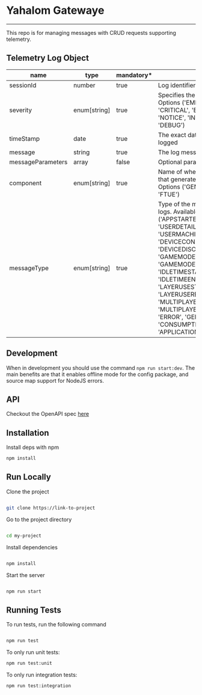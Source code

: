 # Yahalom Gatewaye

----------------------------------

This repo is for managing messages with CRUD requests supporting telemetry.

## Telemetry Log Object
| name | type | mandatory* | description |
|---|---|---|---|
| sessionId | number | true | Log identifier for the session |
| severity | enum[string] | true | Specifies the logging level. Available Options ('EMERGENCY', 'ALERT', 'CRITICAL', 'ERROR', 'WARNING', 'NOTICE', 'INFORMATIONAL', 'DEBUG') |
| timeStamp | date | true | The exact date and time the log was logged |
| message | string | true | The log message describing the event |
| messageParameters | array | false | Optional parameters in addition |
| component | enum[string] | true | Name of where the system component that generated the log. Available Options ('GENERAL', 'MAP', 'FTUE', 'FTUE') |
| messageType | enum[string] | true | Type of the message, used to filter the logs. Available Options ('APPSTARTED', 'APPEXITED', 'USERDETAILS', 'USERMACHINESPEC','USERDEVICES', 'DEVICECONNECTED', 'DEVICEDISCONNECTED', 'GAMEMODESTARTED', 'GAMEMODEENDED', 'IDLETIMESTARTED', 'IDLETIMEENDED', 'LAYERUSESTARTED', 'LAYERUSERENDED', 'MULTIPLAYERSTARTED', 'MULTIPLAYERENDED', 'LOCATION', 'ERROR', 'GENERALINFO', 'WARNING', 'CONSUMPTIONSTATUS', 'APPLICATIONDATA') |



## Development
When in development you should use the command `npm run start:dev`. The main benefits are that it enables offline mode for the config package, and source map support for NodeJS errors.

## API
Checkout the OpenAPI spec [here](/openapi3.yaml)

## Installation

Install deps with npm

```bash
npm install
```

## Run Locally

Clone the project

```bash

git clone https://link-to-project

```

Go to the project directory

```bash

cd my-project

```

Install dependencies

```bash

npm install

```

Start the server

```bash

npm run start

```

## Running Tests

To run tests, run the following command

```bash

npm run test

```

To only run unit tests:
```bash
npm run test:unit
```

To only run integration tests:
```bash
npm run test:integration
```
